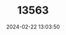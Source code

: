 ---
title: "13563"
category: "Miniopterus fraterculus"
draft: false
date: 2024-02-22 13:03:50
languages:
  English: ["Black Clinging Bat", "Lesser bent-winged bat", "Lesser Long-fingered Bat"]
---